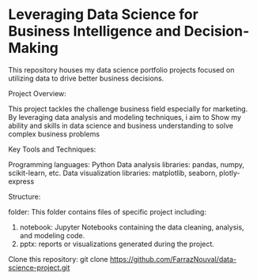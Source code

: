 # Leveraging Data Science for Business Intelligence and Decision-Making
This repository houses my data science portfolio projects focused on utilizing data to drive better business decisions.

Project Overview:

This project tackles the challenge business field especially for marketing.
By leveraging data analysis and modeling techniques, i aim to Show my ability and skills in data science and business understanding to solve complex business problems

Key Tools and Techniques:

Programming languages: Python
Data analysis libraries: pandas, numpy, scikit-learn, etc.
Data visualization libraries: matplotlib, seaborn, plotly-express

Structure:

folder: This folder contains files of specific project including:
1. notebook: Jupyter Notebooks containing the data cleaning, analysis, and modeling code.
2. pptx: reports or visualizations generated during the project.

Clone this repository: git clone https://github.com/FarrazNouval/data-science-project.git
